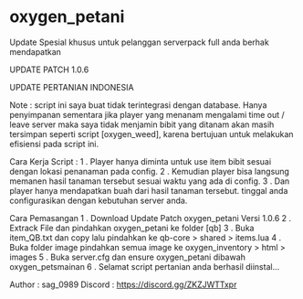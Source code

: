 # oxygen_petani

Update Spesial khusus untuk pelanggan serverpack full anda berhak mendapatkan

UPDATE PATCH 1.0.6

UPDATE PERTANIAN INDONESIA

Note : script ini saya buat tidak terintegrasi dengan database. Hanya penyimpanan sementara jika player yang menanam mengalami time out / leave server maka saya tidak menjamin bibit yang ditanam akan masih tersimpan seperti script [oxygen_weed], karena bertujuan untuk melakukan efisiensi pada script ini.

Cara Kerja Script : 
1 . Player hanya diminta untuk use item bibit sesuai dengan lokasi penanaman pada config.
2 . Kemudian player bisa langsung memanen hasil tanaman tersebut sesuai waktu yang ada di config.
3 . Dan player hanya mendapatkan buah dari hasil tanaman tersebut. tinggal anda configurasikan dengan kebutuhan server anda.


Cara Pemasangan
1 . Download Update Patch oxygen_petani Versi 1.0.6
2 . Extrack File dan pindahkan oxygen_petani ke folder [qb]
3 . Buka item_QB.txt dan copy lalu pindahkan ke qb-core > shared > items.lua
4 . Buka folder image pindahkan semua image ke oxygen_inventory > html > images
5 . Buka server.cfg dan ensure oxygen_petani dibawah oxygen_petsmainan
6 . Selamat script pertanian anda berhasil diinstal...

Author : sag_0989
Discord : https://discord.gg/ZKZJWTTxpr
